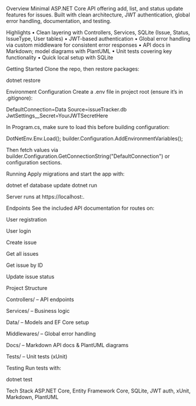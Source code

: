 Overview
Minimal ASP.NET Core API offering add, list, and status update features for issues. Built with clean architecture, JWT authentication, global error handling, documentation, and testing.

Highlights
• Clean layering with Controllers, Services, SQLite (Issue, Status, IssueType, User tables)
• JWT-based authentication
• Global error handling via custom middleware for consistent error responses
• API docs in Markdown; model diagrams with PlantUML
• Unit tests covering key functionality
• Quick local setup with SQLite

Getting Started
Clone the repo, then restore packages:

dotnet restore


Environment Configuration
Create a .env file in project root (ensure it’s in .gitignore):

DefaultConnection=Data Source=issueTracker.db
JwtSettings__Secret=YourJWTSecretHere


In Program.cs, make sure to load this before building configuration:

DotNetEnv.Env.Load();
builder.Configuration.AddEnvironmentVariables();


Then fetch values via builder.Configuration.GetConnectionString("DefaultConnection") or configuration sections.

Running
Apply migrations and start the app with:

dotnet ef database update
dotnet run


Server runs at https://localhost:<port>.

Endpoints
See the included API documentation for routes on:

User registration

User login

Create issue

Get all issues

Get issue by ID

Update issue status

Project Structure

Controllers/ – API endpoints

Services/ – Business logic

Data/ – Models and EF Core setup

Middlewares/ – Global error handling

Docs/ – Markdown API docs & PlantUML diagrams

Tests/ – Unit tests (xUnit)

Testing
Run tests with:

dotnet test


Tech Stack
ASP.NET Core, Entity Framework Core, SQLite, JWT auth, xUnit, Markdown, PlantUML
